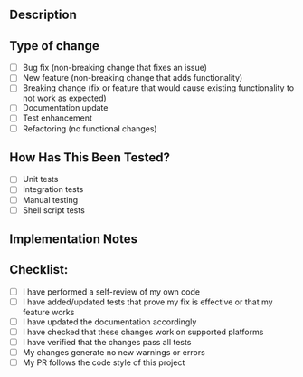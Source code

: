 ## Description

<!--
Please provide a brief description of the changes in this PR.
Include the motivation/context for these changes.
-->

## Type of change

- [ ] Bug fix (non-breaking change that fixes an issue)
- [ ] New feature (non-breaking change that adds functionality)
- [ ] Breaking change (fix or feature that would cause existing functionality to not work as expected)
- [ ] Documentation update
- [ ] Test enhancement
- [ ] Refactoring (no functional changes)

## How Has This Been Tested?

<!--
Please describe the tests that you ran to verify your changes.
-->

- [ ] Unit tests
- [ ] Integration tests
- [ ] Manual testing
- [ ] Shell script tests

## Implementation Notes

<!--
Please include any notable implementation details or design decisions.
-->

## Checklist:

- [ ] I have performed a self-review of my own code
- [ ] I have added/updated tests that prove my fix is effective or that my feature works
- [ ] I have updated the documentation accordingly
- [ ] I have checked that these changes work on supported platforms
- [ ] I have verified that the changes pass all tests
- [ ] My changes generate no new warnings or errors
- [ ] My PR follows the code style of this project